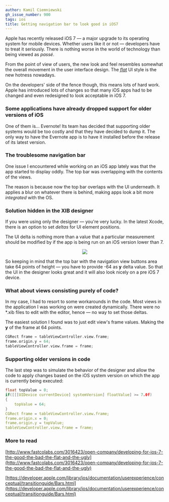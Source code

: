 ```yaml
---
author: Kamil Ciemniewski
gh_issue_number: 900
tags: ios
title: Getting navigation bar to look good in iOS7
---
```




Apple has recently released iOS 7 — a major upgrade to its operating system for mobile devices. Whether users like it or not — developers have to treat it seriously. There is nothing worse in the world of technology than being viewed as *passé*.

From the point of view of users, the new look and feel resembles somewhat the overall movement in the user interface design. The *[flat](http://fltdsgn.com/)* UI style is the new hotness nowadays.

On the developers' side of the fence though, this means lots of hard work. Apple has introduced lots of changes so that many iOS apps had to be changed and even redesigned to look acceptable in iOS 7.

### Some applications have already dropped support for older versions of iOS

One of them is... Evernote! Its team has decided that supporting older systems would be too costly and that they have decided to dump it. The only way to have the Evernote app is to have it installed before the release of its latest version.

### The troublesome navigation bar

One issue I encountered while working on an iOS app lately was that the app started to display oddly. The top bar was overlapping with the contents of the views.

The reason is because now the top bar overlaps with the UI underneath. It applies a blur on whatever there is behind, making apps look a bit more *integrated* with the OS.

### Solution hidden in the XIB designer

If you were using only the designer — you're very lucky. In the latest Xcode, there is an option to set *deltas* for UI element positions.

The UI delta is nothing more than a value that a particular measurement should be modified by if the app is being run on an iOS version lower than 7.

<div class="separator" style="clear: both; text-align: center;"><a href="/blog/2013/12/17/getting-navigation-bar-to-look-good-in/image-0.png" imageanchor="1" style="margin-left: 1em; margin-right: 1em;"><img border="0" src="/blog/2013/12/17/getting-navigation-bar-to-look-good-in/image-0.png"/></a></div>

So keeping in mind that the top bar with the navigation view buttons area take 64 points of height — you have to provide -64 as **y** delta value. So that the UI in the designer looks great and it will also look nicely on a pre iOS 7 device.

### What about views consisting purely of code?

In my case, I had to resort to some workarounds in the code. Most views in the application I was working on were created dynamically. There were no *.xib files to edit with the editor, hence — no way to set those deltas.

The easiest solution I found was to just edit view's frame values. Making the **y** of the frame at 64 points.

```cpp
CGRect frame = tableViewController.view.frame;
frame.origin.y = 64;
tableViewController.view.frame = frame;
```

### Supporting older versions in code

The last step was to simulate the behavior of the designer and allow the code to apply changes based on the iOS system version on which the app is currently being executed:

```cpp
float topValue = 0;
if([[[UIDevice currentDevice] systemVersion] floatValue] >= 7.0f)
{
    topValue = 64;
}
CGRect frame = tableViewController.view.frame;
frame.origin.x = 0;
frame.origin.y = topValue;
tableViewController.view.frame = frame;
```

### More to read

[http://www.fastcolabs.com/3016423/open-company/developing-for-ios-7-the-good-the-bad-the-flat-and-the-ugly](http://www.fastcolabs.com/3016423/open-company/developing-for-ios-7-the-good-the-bad-the-flat-and-the-ugly)

[https://developer.apple.com/library/ios/documentation/userexperience/conceptual/transitionguide/Bars.html](https://developer.apple.com/library/ios/documentation/userexperience/conceptual/transitionguide/Bars.html)



